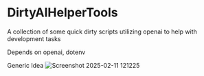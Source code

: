# DirtyAIHelperTools
A collection of some quick dirty scripts utilizing openai to help with development tasks

Depends on openai, dotenv

Generic Idea
![Screenshot 2025-02-11 121225](https://github.com/user-attachments/assets/1f4c6b4f-8c2a-4c42-9e9c-6c1d209132d8)
